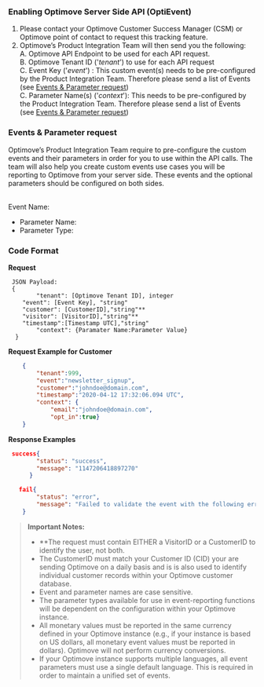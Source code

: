 

### **Enabling Optimove Server Side API (OptiEvent)**

 1. Please contact your Optimove Customer Success Manager (CSM) or Optimove point of contact to request this tracking feature. 
 2. Optimove’s Product Integration Team will then send you the following:<br>
A. Optimove API Endpoint to be used for each API request.<br>
B. Optimove Tenant ID ('*tenant*') to use for each API request<br>
C. Event Key ('*event*') : This custom event(s) needs to be pre-configured by the Product Integration Team. Therefore please send a list of Events (see [Events & Parameter request](https://github.com/optimove-tech/Reporting-Server-Side-Custom-Events/blob/master/README.md#events--parameter-request))<br>
C. Parameter Name(s) ('*context*'): This needs to be pre-configured by the Product Integration Team. Therefore please send a list of Events (see [Events & Parameter request](https://github.com/optimove-tech/Reporting-Server-Side-Custom-Events/blob/master/README.md#events--parameter-request))

### **Events & Parameter request**
Optimove’s Product Integration Team require to pre-configure the custom events and their parameters in order for you to use within the API calls. The team will also help you create custom events use cases you will be reporting to Optimove from your server side. These events and the optional parameters should be configured on both sides.
<br/><br/>

Event Name:<br/>
 - Parameter Name:
 - Parameter Type:

### **Code Format**

**Request**   
    
```
 JSON Payload:
 {
        "tenant": [Optimove Tenant ID], integer
	"event": [Event Key], "string"
	"customer": [CustomerID],"string"**
	"visitor": [VisitorID],"string"** 
	"timestamp":[Timestamp UTC],"string"
        "context": {Paramater Name:Parameter Value} 
  }
  ```

**Request Example for Customer**   
```json
    {
        "tenant":999,
    	"event":"newsletter_signup",
    	"customer":"johndoe@domain.com",
    	"timestamp":"2020-04-12 17:32:06.094 UTC",
        "context": {
            "email":"johndoe@domain.com",
            "opt_in":true} 
    }
```

**Response Examples**<br/>

 ```json
  success{
         "status": "success",
         "message": "1147206418897270"
       }
```
 
```json 
   fail{
        "status": "error",
        "message": "Failed to validate the event with the following error - tenantId is missing or invalid"
    }
```
>**Important Notes:**
>   - **The request must contain EITHER a VisitorID or a CustomerID to identify the user, not both.
> - The CustomerID must match your Customer ID (CID) your are sending Optimove on a daily basis and is is also used to identify individual customer records within your Optimove customer database.
>  - Event and parameter names are case sensitive.
>  - The parameter types available for use in event-reporting functions will be dependent on the configuration within your Optimove instance. <br/>
>  - All monetary values must be reported in the same currency defined in your Optimove instance (e.g., if your instance is based on US dollars, all monetary event values must be reported in dollars). Optimove will not perform currency conversions.
>  - If your Optimove instance supports multiple languages, all event parameters must use a single default language. This is required in order to maintain a unified set of events.
